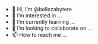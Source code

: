 - 👋 Hi, I’m @bellezabytere
- 👀 I’m interested in ...
- 🌱 I’m currently learning ...
- 💞️ I’m looking to collaborate on ...
- 📫 How to reach me ...

<!---
bellezabytere/bellezabytere is a ✨ special ✨ repository because its `README.md` (this file) appears on your GitHub profile.
You can click the Preview link to take a look at your changes.
--->
